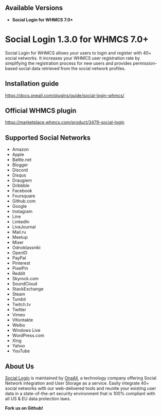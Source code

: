 ## Available Versions
* **Social Login for WHMCS 7.0+**

# Social Login 1.3.0 for WHMCS 7.0+
Social Login for WHMCS allows your users to login and register with 40+ social networks. 
It increases your WHMCS user registration rate by simplifying the registration process for 
new users and provides permission-based social data retrieved from the social network profiles.


## Installation guide
https://docs.oneall.com/plugins/guide/social-login-whmcs/


## Official WHMCS plugin
https://marketplace.whmcs.com/product/3479-social-login


## Supported Social Networks
* Amazon
* Apple
* Battle.net
* Blogger
* Discord
* Disqus
* Draugiem
* Dribbble
* Facebook
* Foursquare 
* Github.com
* Google
* Instagram
* Line
* LinkedIn
* LiveJournal
* Mail.ru
* Meetup
* Mixer
* Odnoklassniki
* OpenID
* PayPal
* Pinterest
* PixelPin
* Reddit
* Skyrock.com
* SoundCloud
* StackExchange
* Steam
* Tumblr
* Twitch.tv
* Twitter
* Vimeo
* VKontakte
* Weibo
* Windows Live
* WordPress.com
* Xing
* Yahoo
* YouTube


## About Us
[Social Login](https://www.oneall.com/services/social-network-integration/social-login/) is maintained by [OneAll](https://www.oneall.com/), a technology company offering Social Network integration and User Storage as a service. Easily integrate 40+ social networks with our web-delivered tools and reunite your existing user data in a state-of-the-art security environment that is 100% compliant with all US & EU data protection laws. 

**Fork us on Github!**
